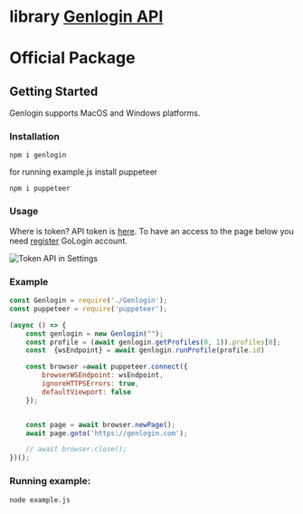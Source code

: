 # library <a href="https://genlogin.com" target="_blank">Genlogin API</a>
# Official Package

## Getting Started

Genlogin supports MacOS and Windows platforms.

### Installation

`npm i genlogin`

for running example.js install puppeteer

`npm i puppeteer`

### Usage

Where is token? API token is <a href="https://app.gologin.com/#/personalArea/TokenApi" target="_blank">here</a>.
To have an access to the page below you need <a href="https://app.gologin.com/#/createUser" target="_blank">register</a> GoLogin account.

![Token API in Settings](https://user-images.githubusercontent.com/12957968/146891933-c3b60b4d-c850-47a5-8adf-bc8c37372664.gif)

### Example

```js
const Genlogin = require('./Genlogin');
const puppeteer = require('puppeteer');

(async () => {
    const genlogin = new Genlogin("");
    const profile = (await genlogin.getProfiles(0, 1)).profiles[0];
    const  {wsEndpoint} = await genlogin.runProfile(profile.id)

    const browser =await puppeteer.connect({
        browserWSEndpoint: wsEndpoint,
        ignoreHTTPSErrors: true,
        defaultViewport: false
    });


    const page = await browser.newPage();
    await page.goto('https://genlogin.com');

    // await browser.close(); 
})();
```

### Running example:

`node example.js`
<!-- 
###
### Methods
#### constructor

- `options` <[Object]> Options for profile
    - `autoUpdateBrowser` <[boolean]> do not ask whether download new browser version (default false)
    - `token` <[string]> your API <a href="https://gologin.com/#/personalArea/TokenApi" target="_blank">token</a>
    - `profile_id` <[string]> profile ID
    - `executablePath` <[string]> path to executable Orbita file. Orbita will be downloaded automatically if not specified.
    - `remote_debugging_port` <[int]> port for remote debugging
    - `vncPort` <[integer]> port of VNC server if you using it
    - `tmpdir` <[string]> path to temporary directore for saving profiles
    - `extra_params` arrayof <[string]> extra params for browser orbita (ex. extentions etc.)
    - `uploadCookiesToServer` <[boolean]> upload cookies to server after profile stopping (default false)
    - `writeCookesFromServer` <[boolean]> download cookies from server and write to profile cookies file (default true)
    - `skipOrbitaHashChecking` <[boolean]> skip hash checking for Orbita after downloading process (default false)

```js
import GoLogin from '../src/gologin.js';
const GL = new GoLogin({
    token: 'yU0token',
    profile_id: 'yU0Pr0f1leiD',
});
```

#### start()  

- returns: <[object]> { status, wsUrl } 

start browser with profile id, returning WebSocket url for puppeteer

#### stop()  

stop browser with profile id

### DEBUG

For debugging use `DEBUG=* node example.js` command

### Selenium

To use GoLogin with Selenium see  `selenium/example.js`

## Full GoLogin API
**Swagger:** <a href="https://api.gologin.com/docs" target="_blank">link here</a>

**Postman:** <a href="https://documenter.getpostman.com/view/21126834/Uz5GnvaL" target="_blank">link here</a>


## For local profiles

#### startLocal()  

- returns: string 

start browser with profile id, return WebSocket url for puppeteer. Extracted profile folder should be in specified temp directory.

#### stopLocal()  

stop current browser without removing archived profile 

### example-local-profile.js

```js
import puppeteer from 'puppeteer-core';

import GoLogin from '../src/gologin.js';

const { connect } = puppeteer;

(async () => {
  const GL = new GoLogin({
    token: 'yU0token',
    profile_id: 'yU0Pr0f1leiD',
    executablePath: '/usr/bin/orbita-browser/chrome',
    tmpdir: '/my/tmp/dir',
  });

  const wsUrl = await GL.startLocal();
  const browser = await connect({
    browserWSEndpoint: wsUrl.toString(),
    ignoreHTTPSErrors: true,
  });

  const page = await browser.newPage();
  await page.goto('https://myip.link');
  console.log(await page.content());
  await browser.close();
  await GL.stopLocal({ posting: false });
})();
```

## Python support

<a href="https://github.com/pyppeteer/pyppeteer" target="_blank">pyppeteer</a> (recommend) and <a href="https://www.selenium.dev" target="_blank">Selenium</a> supported (see file gologin.py)

for Selenium may need download <a href="https://chromedriver.chromium.org/downloads" target="_blank">webdriver</a> -->